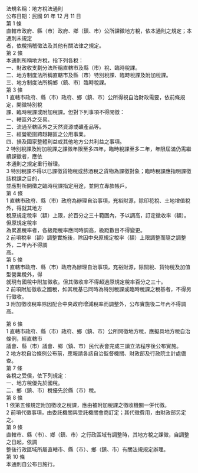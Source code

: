 法規名稱：地方稅法通則  
公布日期：民國 91 年 12 月 11 日  
第 1 條  
直轄市政府、縣（市）政府、鄉（鎮、市）公所課徵地方稅，依本通則之規定；本通則未規定  
者，依稅捐稽徵法及其他有關法律之規定。  
第 2 條  
本通則所稱地方稅，指下列各稅：  
一、財政收支劃分法所稱直轄市及縣（市）稅、臨時稅課。  
二、地方制度法所稱直轄市及縣（市）特別稅課、臨時稅課及附加稅課。  
三、地方制度法所稱鄉（鎮、市）臨時稅課。  
第 3 條  
1 直轄市政府、縣（市）政府、鄉（鎮、市）公所得視自治財政需要，依前條規定，開徵特別稅  
課、臨時稅課或附加稅課。但對下列事項不得開徵：  
一、轄區外之交易。  
二、流通至轄區外之天然資源或礦產品等。  
三、經營範圍跨越轄區之公用事業。  
四、損及國家整體利益或其他地方公共利益之事項。  
2 特別稅課及附加稅課之課徵年限至多四年，臨時稅課至多二年，年限屆滿仍需繼續課徵者，應依  
本通則之規定重行辦理。  
3 特別稅課不得以已課徵貨物稅或菸酒稅之貨物為課徵對象；臨時稅課應指明課徵該稅課之目的，  
並應對所開徵之臨時稅課指定用途，並開立專款帳戶。  
第 4 條  
1 直轄市政府、縣（市）政府為辦理自治事項，充裕財源，除印花稅、土地增值稅外，得就其地方  
稅原規定稅率（額）上限，於百分之三十範圍內，予以調高，訂定徵收率（額）。但原規定稅率  
為累進稅率者，各級距稅率應同時調高，級距數目不得變更。  
2 前項稅率（額）調整實施後，除因中央原規定稅率（額）上限調整而隨之調整外，二年內不得調  
高。  
第 5 條  
1 直轄市政府、縣（市）政府為辦理自治事項，充裕財源，除關稅、貨物稅及加值型營業稅外，得  
就現有國稅中附加徵收。但其徵收率不得超過原規定稅率百分之三十。  
2 前項附加徵收之國稅，如其稅基已同時為特別稅課或臨時稅課之稅基者，不得另行徵收。  
3 附加徵收稅率除因配合中央政府增減稅率而調整外，公布實施後二年內不得調高。  


第 6 條  
1 直轄市政府、縣（市）政府、鄉（鎮、市）公所開徵地方稅，應擬具地方稅自治條例，經直轄市  
議會、縣（市）議會、鄉（鎮、市）民代表會完成三讀立法程序後公布實施。  
2 地方稅自治條例公布前，應報請各該自治監督機關、財政部及行政院主計處備查。  
第 7 條  
各稅之受償，依下列規定：  
一、地方稅優先於國稅。  
二、鄉（鎮、市）稅優先於縣（市）稅。  
第 8 條  
1 依第五條規定附加徵收之稅課，應由被附加稅課之徵收機關一併代徵。  
2 前項代徵事項，由委託機關與受託機關會商訂定；其代徵費用，由財政部另定之。  
第 9 條  
直轄市、縣（市）、鄉（鎮、市）之行政區域有調整時，其地方稅之課徵，自調整之日起，依調  
整後行政區域所屬直轄市、縣（市）、鄉（鎮、市）有關法規規定辦理。  
第 10 條  
本通則自公布日施行。  


